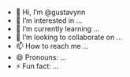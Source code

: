 - 👋 Hi, I’m @gustavynn
- 👀 I’m interested in ...
- 🌱 I’m currently learning ...
- 💞️ I’m looking to collaborate on ...
- 📫 How to reach me ...
- 😄 Pronouns: ...
- ⚡ Fun fact: ...

<!---
gustavynn/gustavynn is a ✨ special ✨ repository because its `README.md` (this file) appears on your GitHub profile.
You can click the Preview link to take a look at your changes.
--->
